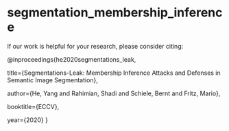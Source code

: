 # segmentation_membership_inference

If our work is helpful for your research, please consider citing:

@inproceedings{he2020segmentations_leak,

  title={Segmentations-Leak: Membership Inference Attacks and Defenses in Semantic Image Segmentation},
  
  author={He, Yang and Rahimian, Shadi and Schiele, Bernt and Fritz, Mario},
  
  booktitle={ECCV},
  
  year={2020}
}
